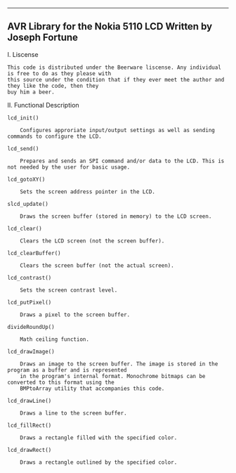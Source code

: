 ----------------------------------
AVR Library for the Nokia 5110 LCD
   Written by Joseph Fortune
----------------------------------

I. Liscense 

	This code is distributed under the Beerware liscense. Any individual is free to do as they please with
	this source under the condition that if they ever meet the author and they like the code, then they 
	buy him a beer. 

II. Functional Description

	lcd_init()

		Configures approriate input/output settings as well as sending commands to configure the LCD.

	lcd_send()
	
		Prepares and sends an SPI command and/or data to the LCD. This is not needed by the user for basic usage.

	lcd_gotoXY()

		Sets the screen address pointer in the LCD.

	slcd_update()

		Draws the screen buffer (stored in memory) to the LCD screen.
		
	lcd_clear()

		Clears the LCD screen (not the screen buffer).

	lcd_clearBuffer()

		Clears the screen buffer (not the actual screen).

	lcd_contrast()

		Sets the screen contrast level.

	lcd_putPixel()

		Draws a pixel to the screen buffer.

	divideRoundUp()

		Math ceiling function.

	lcd_drawImage()

		Draws an image to the screen buffer. The image is stored in the program as a buffer and is represented
		in the program's internal format. Monochrome bitmaps can be converted to this format using the 
		BMPtoArray utility that accompanies this code.

	lcd_drawLine()
		
		Draws a line to the screen buffer.

	lcd_fillRect()

		Draws a rectangle filled with the specified color.

	lcd_drawRect()
	
		Draws a rectangle outlined by the specified color.
 
